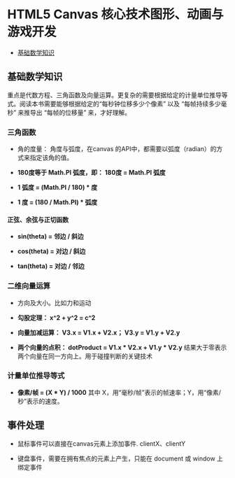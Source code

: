 # HTML5 Canvas 核心技术图形、动画与游戏开发

+ [基础数学知识](#base-math)

## <a name="base-math"></a>基础数学知识

  重点是代数方程、三角函数及向量运算。更复杂的需要根据给定的计量单位推导等式。阅读本书需要能够根据给定的“每秒钟位移多少个像素” 以及 “每帧持续多少毫秒” 来推导出 “每帧的位移量” 来，才好理解。

### 三角函数

  + 角的度量： 角度与弧度，在canvas 的API中，都需要以弧度（radian）的方式来指定该角的值。

  + **180度等于 Math.PI 弧度，即： 180度 = Math.PI 弧度**

  + **1 弧度 = (Math.PI / 180) * 度**

  + **1 度 = (180 / Math.PI) * 弧度**


#### 正弦、余弦与正切函数

  + **sin(theta) = 邻边 / 斜边**

  + **cos(theta) = 对边 / 斜边**

  + **tan(theta) = 对边 / 邻边**


### 二维向量运算

  + 方向及大小。比如力和运动

  + **勾股定理： x^2 + y^2 = c^2**

  + **向量加减运算： V3.x = V1.x + V2.x； V3.y = V1.y + V2.y**

  + **两个向量的点积： dotProduct = V1.x * V2.x + V1.y * V2.y** 结果大于零表示两个向量在同一方向上。用于碰撞判断的关键技术


### 计量单位推导等式


  + **像素/帧 = (X * Y) / 1000** 其中 X，用“毫秒/帧”表示的帧速率；Y，用“像素/秒”表示的速度。


## 事件处理

  + 鼠标事件可以直接在canvas元素上添加事件. clientX、clientY

  + 键盘事件，需要在拥有焦点的元素上产生，只能在 document 或 window 上绑定事件
